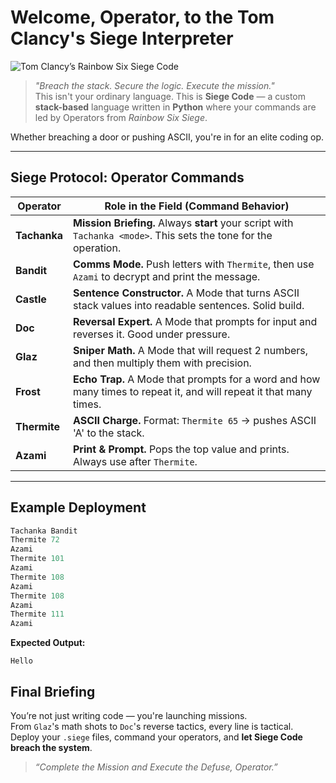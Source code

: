 #  Welcome, Operator, to the **Tom Clancy's Siege Interpreter** 

![Tom Clancy’s Rainbow Six Siege Code](https://github.com/user-attachments/assets/6d791761-b406-42c8-aec7-851a7d941b51)

>  *"Breach the stack. Secure the logic. Execute the mission."*  
> This isn't your ordinary language. This is **Siege Code** — a custom **stack-based** language written in **Python** where your commands are led by Operators from *Rainbow Six Siege*. 

Whether breaching a door or pushing ASCII, you're in for an elite coding op. 

---

##  Siege Protocol: **Operator Commands**

|  **Operator** |  **Role in the Field (Command Behavior)** |
|----------------|---------------------------------------------|
|  **Tachanka** |  **Mission Briefing.** Always **start** your script with `Tachanka <mode>`. This sets the tone for the operation. |
|  **Bandit**   |  **Comms Mode.** Push letters with `Thermite`, then use `Azami` to decrypt and print the message. |
|  **Castle**   |  **Sentence Constructor.** A Mode that turns ASCII stack values into readable sentences. Solid build. |
|  **Doc**      |  **Reversal Expert.** A Mode that prompts for input and reverses it. Good under pressure. |
|  **Glaz**     |  **Sniper Math.** A Mode that will request 2 numbers, and then multiply them with precision. |
|  **Frost**    |  **Echo Trap.** A Mode that prompts for a word and how many times to repeat it, and will repeat it that many times. |
|  **Thermite** |  **ASCII Charge.** Format: `Thermite 65` → pushes ASCII 'A' to the stack. |
|  **Azami**    |  **Print & Prompt.** Pops the top value and prints. Always use after `Thermite`. |

---

##  Example Deployment

```python
Tachanka Bandit
Thermite 72
Azami
Thermite 101
Azami
Thermite 108
Azami
Thermite 108
Azami
Thermite 111
Azami
```

 **Expected Output:**  
```
Hello
```

##  Final Briefing

You’re not just writing code — you're launching missions.  
From `Glaz`'s math shots to `Doc`'s reverse tactics, every line is tactical.  
Deploy your `.siege` files, command your operators, and **let Siege Code breach the system**. 

>  *“Complete the Mission and Execute the Defuse, Operator.”*
